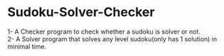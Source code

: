 # Sudoku-Solver-Checker

1- A Checker program to check whether a sudoku is solver or not.  <br /> 
2- A Solver program that solves any level sudoku(only has 1 solution) in minimal time.

